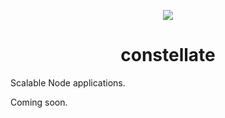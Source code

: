 <p align="center">
  <img src="https://cdn.rawgit.com/constellators/constellate/7934b911/assets/logo.png" />
</p>

<h1 align="center">constellate</h1>

Scalable Node applications.

Coming soon.
